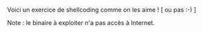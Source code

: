 Voici un exercice de shellcoding comme on les aime ! [ ou pas :-) ]

Note : le binaire à exploiter n'a pas accès à Internet.
